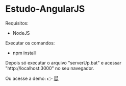 # Estudo-AngularJS

Requisitos:
* NodeJS

Executar os comandos:
* npm install

Depois só executar o arquivo "serverUp.bat" e acessar "http://localhost:3000" no seu navegador.

Ou acesse a demo:
:point_right: [:smiling_imp:](http://peterodactil.github.io/estudo-angularjs/)
